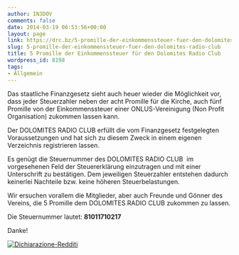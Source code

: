 ```yaml
---
author: IN3DOV
comments: false
date: 2014-03-19 06:53:56+00:00
layout: page
link: https://drc.bz/5-promille-der-einkommenssteuer-fuer-den-dolomites-radio-club/
slug: 5-promille-der-einkommenssteuer-fuer-den-dolomites-radio-club
title: 5 Promille der Einkommenssteuer für den Dolomites Radio Club
wordpress_id: 8198
tags:
- Allgemein
---
```


Das staatliche Finanzgesetz sieht auch heuer wieder die Möglichkeit vor, dass jeder Steuerzahler neben der acht Promille für die Kirche, auch fünf Promille von der Einkommenssteuer einer ONLUS-Vereinigung (Non Profit Organisation) zukommen lassen kann.




Der DOLOMITES RADIO CLUB erfüllt die vom Finanzgesetz festgelegten Voraussetzungen und hat sich zu diesem Zweck in einem eigenen Verzeichnis registrieren lassen.




Es genügt die Steuernummer des DOLOMITES RADIO CLUB  im vorgesehenen Feld der Steuererklärung einzutragen und mit einer Unterschrift zu bestätigen. Dem jeweiligen Steuerzahler entstehen dadurch keinerlei Nachteile bzw. keine höheren Steuerbelastungen.




Wir ersuchen vorallem die Mitglieder, aber auch Freunde und Gönner des Vereins, die 5 Promille dem DOLOMITES RADIO CLUB zukommen zu lassen.




Die Steuernummer lautet: **81011710217**




Danke!


[![Dichiarazione-Redditi](https://drc.bz/wp-content/uploads/2014/03/Dichiarazione-Redditi.jpg)](https://drc.bz/wp-content/uploads/2014/03/Dichiarazione-Redditi.jpg)
